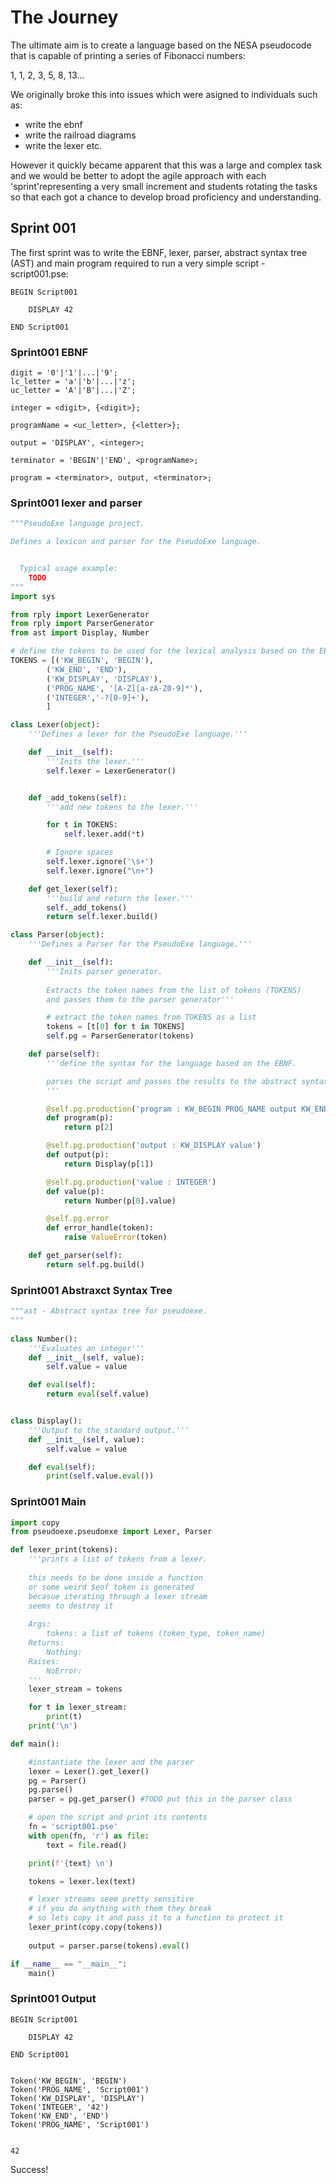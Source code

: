 # The Journey

The ultimate aim is to create a language based on the NESA pseudocode that is capable of printing a series of Fibonacci numbers:

1, 1, 2, 3, 5, 8, 13...

We originally broke this into issues which were asigned to individuals such as:
* write the ebnf
* write the railroad diagrams
* write the lexer etc.

However it quickly became apparent that this was a large and complex task and we would be better to adopt the agile approach with each 'sprint'representing a very small increment and students rotating the tasks so that each got a chance to develop broad proficiency and understanding.

## Sprint 001
The first sprint was to write the EBNF, lexer, parser, abstract syntax tree (AST) and main program required to run a very simple script - script001.pse:

```text
BEGIN Script001

    DISPLAY 42

END Script001
```
### Sprint001 EBNF
```ebnf
digit = '0'|'1'|...|'9';
lc_letter = 'a'|'b'|...|'z';
uc_letter = 'A'|'B'|...|'Z';

integer = <digit>, {<digit>};

programName = <uc_letter>, {<letter>};

output = 'DISPLAY', <integer>;

terminator = 'BEGIN'|'END', <programName>;

program = <terminator>, output, <terminator>;
```

### Sprint001 lexer and parser
```python
"""PseudoExe language project.

Defines a lexicon and parser for the PseudoExe language.


  Typical usage example:
    TODO
"""
import sys

from rply import LexerGenerator
from rply import ParserGenerator
from ast import Display, Number

# define the tokens to be used for the lexical analysis based on the EBNF
TOKENS = [('KW_BEGIN', 'BEGIN'),
        ('KW_END', 'END'),
        ('KW_DISPLAY', 'DISPLAY'),
        ('PROG_NAME', '[A-Z][a-zA-Z0-9]*'),
        ('INTEGER','-?[0-9]+'),
        ]

class Lexer(object):
    '''Defines a lexer for the PseudoExe language.'''

    def __init__(self):
        '''Inits the lexer.'''
        self.lexer = LexerGenerator()


    def _add_tokens(self):
        '''add new tokens to the lexer.'''

        for t in TOKENS:
            self.lexer.add(*t)

        # Ignore spaces
        self.lexer.ignore('\s+')
        self.lexer.ignore("\n+")

    def get_lexer(self):
        '''build and return the lexer.'''
        self._add_tokens()
        return self.lexer.build()

class Parser(object):
    '''Defines a Parser for the PseudoExe language.'''

    def __init__(self):
        '''Inits parser generator.
        
        Extracts the token names from the list of tokens (TOKENS)
        and passes them to the parser generator'''

        # extract the token names from TOKENS as a list
        tokens = [t[0] for t in TOKENS]
        self.pg = ParserGenerator(tokens)

    def parse(self):
        '''define the syntax for the language based on the EBNF.

        parses the script and passes the results to the abstract syntax tree (AST)
        '''

        @self.pg.production('program : KW_BEGIN PROG_NAME output KW_END PROG_NAME')
        def program(p):
            return p[2]

        @self.pg.production('output : KW_DISPLAY value')
        def output(p):
            return Display(p[1])

        @self.pg.production('value : INTEGER')
        def value(p):
            return Number(p[0].value)

        @self.pg.error
        def error_handle(token):
            raise ValueError(token)

    def get_parser(self):
        return self.pg.build()
```

### Sprint001 Abstraxct Syntax Tree
```python
"""ast - Abstract syntax tree for pseudoexe.
"""       
        
class Number():
    '''Evaluates an integer'''
    def __init__(self, value):
        self.value = value

    def eval(self):
        return eval(self.value)


class Display():
    '''Output to the standard output.'''
    def __init__(self, value):
        self.value = value

    def eval(self):
        print(self.value.eval())
```

### Sprint001 Main
```python
import copy
from pseudoexe.pseudoexe import Lexer, Parser

def lexer_print(tokens):
    '''prints a list of tokens from a lexer.
    
    this needs to be done inside a function
    or some weird $eof token is generated
    becasue iterating through a lexer stream
    seems to destroy it
    
    Args:
        tokens: a list of tokens (token_type, token_name)
    Returns:
        Nothing: 
    Raises:
        NoError: 
    '''
    lexer_stream = tokens

    for t in lexer_stream:
        print(t)
    print('\n')

def main():

    #instantiate the lexer and the parser
    lexer = Lexer().get_lexer()
    pg = Parser()
    pg.parse()
    parser = pg.get_parser() #TODO put this in the parser class

    # open the script and print its contents
    fn = 'script001.pse'
    with open(fn, 'r') as file:
        text = file.read()

    print(f'{text} \n')

    tokens = lexer.lex(text)

    # lexer streams seem pretty sensitive
    # if you do anything with them they break
    # so lets copy it and pass it to a function to protect it
    lexer_print(copy.copy(tokens))
    
    output = parser.parse(tokens).eval()

if __name__ == "__main__":
    main()
```

### Sprint001 Output
```text
BEGIN Script001

    DISPLAY 42 

END Script001
 

Token('KW_BEGIN', 'BEGIN')
Token('PROG_NAME', 'Script001')
Token('KW_DISPLAY', 'DISPLAY')
Token('INTEGER', '42')
Token('KW_END', 'END')
Token('PROG_NAME', 'Script001')


42
```

Success!